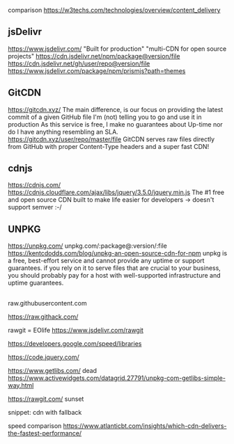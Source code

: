 
comparison  https://w3techs.com/technologies/overview/content_delivery


## jsDelivr
https://www.jsdelivr.com/
"Built for production"
"multi-CDN for open source projects"
https://cdn.jsdelivr.net/npm/package@version/file
https://cdn.jsdelivr.net/gh/user/repo@version/file
https://www.jsdelivr.com/package/npm/prismjs?path=themes


## GitCDN
https://gitcdn.xyz/
The main difference, is our focus on providing the latest commit of a given GitHub file
I'm (not) telling you to go and use it in production
As this service is free, I make no guarantees about Up-time nor do I have anything resembling an SLA.
https://gitcdn.xyz/user/repo/master/file
GitCDN serves raw files directly from GitHub with proper Content-Type headers and a super fast CDN!


## cdnjs
https://cdnjs.com/
https://cdnjs.cloudflare.com/ajax/libs/jquery/3.5.0/jquery.min.js
The #1 free and open source CDN built to make life easier for developers
-> doesn't support semver :-/


## UNPKG
https://unpkg.com/
unpkg.com/:package@:version/:file
https://kentcdodds.com/blog/unpkg-an-open-source-cdn-for-npm
unpkg is a free, best-effort service and cannot provide any uptime or support guarantees.
if you rely on it to serve files that are crucial to your business, you should probably pay for a host with well-supported infrastructure and uptime guarantees.


##
raw.githubusercontent.com



https://raw.githack.com/

rawgit = EOlife
https://www.jsdelivr.com/rawgit


https://developers.google.com/speed/libraries

https://code.jquery.com/


https://www.getlibs.com/  dead
https://www.activewidgets.com/datagrid.27791/unpkg-com-getlibs-simple-way.html

https://rawgit.com/ sunset


snippet: cdn with fallback


speed comparison      https://www.atlanticbt.com/insights/which-cdn-delivers-the-fastest-performance/
